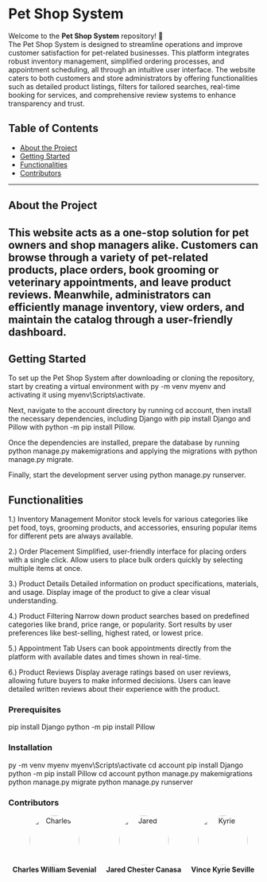 # Pet Shop System




Welcome to the **Pet Shop System** repository! 🚀  
The Pet Shop System is designed to streamline operations and improve customer satisfaction for pet-related businesses. This platform integrates robust inventory management, simplified ordering processes, and appointment scheduling, all through an intuitive user interface. The website caters to both customers and store administrators by offering functionalities such as detailed product listings, filters for tailored searches, real-time booking for services, and comprehensive review systems to enhance transparency and trust.

## Table of Contents
- [About the Project](#about-the-project)
- [Getting Started](#getting-started)
- [Functionalities](#functionalities)
- [Contributors](#contributors)


---

## About the Project
This website acts as a one-stop solution for pet owners and shop managers alike. Customers can browse through a variety of pet-related products, place orders, book grooming or veterinary appointments, and leave product reviews. Meanwhile, administrators can efficiently manage inventory, view orders, and maintain the catalog through a user-friendly dashboard.
---

## Getting Started
To set up the Pet Shop System after downloading or cloning the repository, start by creating a virtual environment with py -m venv myenv and activating it using myenv\Scripts\activate.

Next, navigate to the account directory by running cd account, then install the necessary dependencies, including Django with pip install Django and Pillow with python -m pip install Pillow.

Once the dependencies are installed, prepare the database by running python manage.py makemigrations and applying the migrations with python manage.py migrate.

Finally, start the development server using python manage.py runserver.

## Functionalities
1.) Inventory Management
Monitor stock levels for various categories like pet food, toys, grooming products, and accessories, ensuring popular items for different pets are always available.
      
2.) Order Placement
Simplified, user-friendly interface for placing orders with a single click.
Allow users to place bulk orders quickly by selecting multiple items at once.

3.) Product Details
Detailed information on product specifications, materials, and usage.
Display image of the product to give a clear visual understanding.

4.) Product Filtering
Narrow down product searches based on predefined categories like brand, price range, or popularity.
Sort results by user preferences like best-selling, highest rated, or lowest price.

5.) Appointment Tab
Users can book appointments directly from the platform with available dates and times shown in real-time.

6.) Product Reviews
Display average ratings based on user reviews, allowing future buyers to make informed decisions.
Users can leave detailed written reviews about their experience with the product.

### Prerequisites
pip install Django
python -m pip install Pillow

### Installation
py -m venv myenv
myenv\Scripts\activate
cd account
pip install Django
python -m pip install Pillow
cd account
python manage.py makemigrations
python manage.py migrate
python manage.py runserver

### Contributors
<div style="display: flex; justify-content: center; gap: 20px; text-align: center;">
  <div>
    <a href="https://github.com/Anonimos0703" target="_blank" style="text-decoration: none;">
      <img src="https://avatars.githubusercontent.com/u/182414790?s=96&v=4" width="100px" height="100px" style="border-radius: 50%;" alt="Charles"/>
      <br />
      <b style="text-decoration: none;">Charles William Sevenial</b>
    </a>
  </div>

  <div>
    <a href="https://github.com/Jared12388" target="_blank" style="text-decoration: none;">
      <img src="https://avatars.githubusercontent.com/u/169159638?v=4" width="100px" height="100px" style="border-radius: 50%;" alt="Jared"/>
      <br />
      <b style="text-decoration: none;">Jared Chester Canasa</b>
    </a>
  </div>

  <div>
    <a href="https://github.com/peachlaugh" target="_blank" style="text-decoration: none;">
      <img src="https://avatars.githubusercontent.com/u/106822327?v=4" width="100px" height="100px" style="border-radius: 50%;" alt="Kyrie"/>
      <br />
      <b style="text-decoration: none;">Vince Kyrie Seville</b>
    </a>
  </div>
</div>



